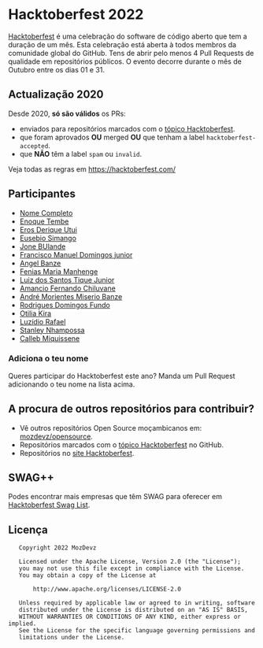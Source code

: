 # Hacktoberfest 2022

[Hacktoberfest](https://hacktoberfest.com) é uma celebração do software de código aberto que tem a duração de um mês.
Esta celebração está aberta à todos membros da comunidade global do GitHub. Tens de abrir pelo menos 4 Pull Requests de qualidade em repositórios
públicos.
O evento decorre durante o mês de Outubro entre os dias 01 e 31.

## Actualização 2020

Desde 2020, **só são válidos** os PRs:
- enviados para repositórios marcados com o [tópico Hacktoberfest](https://github.com/topics/hacktoberfest).
- que foram aprovados **OU** merged **OU** que tenham a label `hacktoberfest-accepted`.
- que **NÃO** têm a label `spam` ou `invalid`.

Veja todas as regras em https://hacktoberfest.com/

## Participantes
- [Nome Completo](https://github.com/username)
- [Enoque Tembe](https://github.com/enoquetembe)
- [Eros Derique Utui](https://github.com/ErosUtui)
- [Eusebio Simango](https://github.com/EusebioSimango)
- [Jone BUlande](https://github.com/JoneBulande)
- [Francisco Manuel Domingos junior](https://github.com/franciscojunior12/)
- [Angel Banze](https://github.com/aebanze)
- [Fenias Maria Manhenge](https://github.com/Fenias-Manhenge)
- [Luiz dos Santos Tique Junior](https://github.com/Tiquinho10)
- [Amancio Fernando Chiluvane](https://github.com/amanciochiluvane)
- [André Morientes Miserio Banze](https://github.com/andremorientes)
- [Rodrigues Domingos Fundo](https://github.com/RodriguesFundo)
- [Otilia Kira](https://github.com/otiliakira)
- [Luzídio Rafael](https://github.com/Luzidio)
- [Stanley Nhampossa](https://github.com/StanleyNhampossa)
- [Calleb Miquissene](https://github.com/callebdev)


### Adiciona o teu nome

Queres participar do Hacktoberfest este ano? Manda um Pull Request adicionando o teu nome na lista acima.

## A procura de outros repositórios para contribuir?

- Vê outros repositórios Open Source moçambicanos em: [mozdevz/opensource](https://github.com/mozdevz/opensource).
- Repositórios marcados com o [tópico Hacktoberfest](https://github.com/topics/hacktoberfest) no GitHub.
- Repositórios no [site Hacktoberfest](https://hacktoberfest.com/#projects).

## SWAG++

Podes encontrar mais empresas que têm SWAG para oferecer em [Hacktoberfest Swag List](https://hacktoberfest-swag-list.netlify.app/list/).


## Licença
       Copyright 2022 MozDevz

       Licensed under the Apache License, Version 2.0 (the "License");
       you may not use this file except in compliance with the License.
       You may obtain a copy of the License at

           http://www.apache.org/licenses/LICENSE-2.0

       Unless required by applicable law or agreed to in writing, software
       distributed under the License is distributed on an "AS IS" BASIS,
       WITHOUT WARRANTIES OR CONDITIONS OF ANY KIND, either express or implied.
       See the License for the specific language governing permissions and
       limitations under the License.
